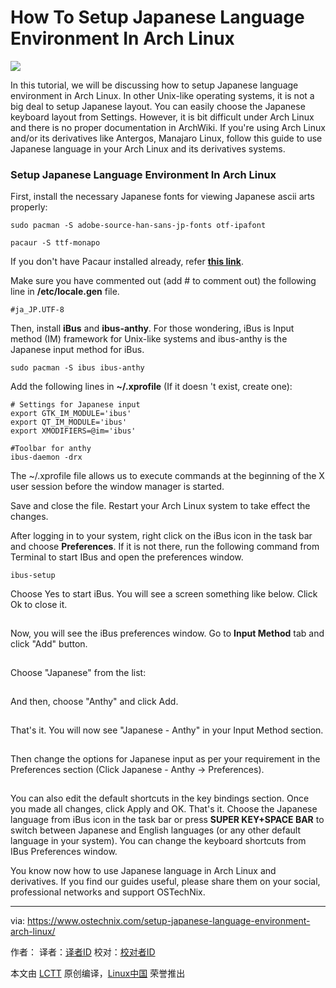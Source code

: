 How To Setup Japanese Language Environment In Arch Linux
======

![](https://www.ostechnix.com/wp-content/uploads/2017/11/Setup-Japanese-Language-Environment-In-Arch-Linux-720x340.jpg)

In this tutorial, we will be discussing how to setup Japanese language environment in Arch Linux. In other Unix-like operating systems, it is not a big deal to setup Japanese layout. You can easily choose the Japanese keyboard layout from Settings. However, it is bit difficult under Arch Linux and there is no proper documentation in ArchWiki. If you're using Arch Linux and/or its derivatives like Antergos, Manajaro Linux, follow this guide to use Japanese language in your Arch Linux and its derivatives systems.

### Setup Japanese Language Environment In Arch Linux

First, install the necessary Japanese fonts for viewing Japanese ascii arts properly:
```
sudo pacman -S adobe-source-han-sans-jp-fonts otf-ipafont
```
```
pacaur -S ttf-monapo
```

If you don't have Pacaur installed already, refer [**this link**][1].

Make sure you have commented out (add # to comment out) the following line in **/etc/locale.gen** file.
```
#ja_JP.UTF-8
```

Then, install **iBus** and **ibus-anthy**. For those wondering, iBus is Input method (IM) framework for Unix-like systems and ibus-anthy is the Japanese input method for iBus.
```
sudo pacman -S ibus ibus-anthy
```

Add the following lines in **~/.xprofile** (If it doesn 't exist, create one):
```
# Settings for Japanese input
export GTK_IM_MODULE='ibus'
export QT_IM_MODULE='ibus'
export XMODIFIERS=@im='ibus'

#Toolbar for anthy
ibus-daemon -drx
```

The ~/.xprofile file allows us to execute commands at the beginning of the X user session before the window manager is started.

Save and close the file. Restart your Arch Linux system to take effect the changes.

After logging in to your system, right click on the iBus icon in the task bar and choose **Preferences**. If it is not there, run the following command from Terminal to start IBus and open the preferences window.
```
ibus-setup
```

Choose Yes to start iBus. You will see a screen something like below. Click Ok to close it.

[![][2]][3]

Now, you will see the iBus preferences window. Go to **Input Method** tab and click  "Add" button.

[![][2]][4]

Choose "Japanese" from the list:

[![][2]][5]

And then, choose "Anthy" and click Add.

[![][2]][6]

That's it. You will now see "Japanese - Anthy" in your Input Method section.

[![][2]][7]

Then change the options for Japanese input as per your requirement in the Preferences section (Click Japanese - Anthy -> Preferences).

[![][2]][8]

You can also edit the default shortcuts in the key bindings section. Once you made all changes, click Apply and OK. That's it. Choose the Japanese language from iBus icon in the task bar or press **SUPER KEY+SPACE BAR** to switch between Japanese and English languages (or any other default language in your system). You can change the keyboard shortcuts from IBus Preferences window.

You know now how to use Japanese language in Arch Linux and derivatives. If you find our guides useful, please share them on your social, professional networks and support OSTechNix.



--------------------------------------------------------------------------------

via: https://www.ostechnix.com/setup-japanese-language-environment-arch-linux/

作者：[][a]
译者：[译者ID](https://github.com/译者ID)
校对：[校对者ID](https://github.com/校对者ID)

本文由 [LCTT](https://github.com/LCTT/TranslateProject) 原创编译，[Linux中国](https://linux.cn/) 荣誉推出

[a]:https://www.ostechnix.com
[1]:https://www.ostechnix.com/install-pacaur-arch-linux/
[2]:data:image/gif;base64,R0lGODlhAQABAIAAAAAAAP///yH5BAEAAAAALAAAAAABAAEAAAIBRAA7
[3]:http://www.ostechnix.com/wp-content/uploads/2017/11/ibus.png ()
[4]:http://www.ostechnix.com/wp-content/uploads/2017/11/iBus-preferences.png ()
[5]:http://www.ostechnix.com/wp-content/uploads/2017/11/Choose-Japanese.png ()
[6]:http://www.ostechnix.com/wp-content/uploads/2017/11/Japanese-Anthy.png ()
[7]:http://www.ostechnix.com/wp-content/uploads/2017/11/iBus-preferences-1.png ()
[8]:http://www.ostechnix.com/wp-content/uploads/2017/11/ibus-anthy.png ()
